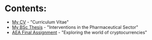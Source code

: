 # Contents:

- [My CV](https://joostbouten.github.io/curriculum-vitae.pdf) - "Curriculum Vitae"
- [My BSc Thesis](https://joostbouten.github.io/thesis-joost-bouten-final.pdf) - "Interventions in the Pharmaceutical Sector"
- [AEA Final Assignment](https://joostbouten.github.io/AEA_Joost_Twan.html) - "Exploring the world of cryptocurrencies" 


